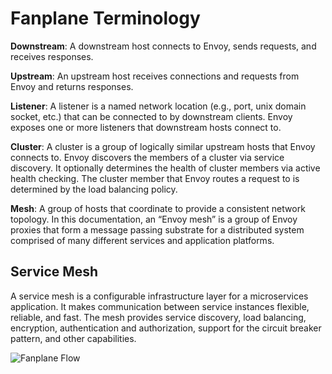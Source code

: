 # Fanplane Terminology

**Downstream**: A downstream host connects to Envoy, sends requests, and receives responses.

**Upstream**: An upstream host receives connections and requests from Envoy and returns responses.

**Listener**: A listener is a named network location (e.g., port, unix domain socket, etc.) that can be connected to by downstream clients. Envoy exposes one or more listeners that downstream hosts connect to.

**Cluster**: A cluster is a group of logically similar upstream hosts that Envoy connects to. Envoy discovers the members of a cluster via service discovery. It optionally determines the health of cluster members via active health checking. The cluster member that Envoy routes a request to is determined by the load balancing policy.

**Mesh**: A group of hosts that coordinate to provide a consistent network topology. In this documentation, an “Envoy mesh” is a group of Envoy proxies that form a message passing substrate for a distributed system comprised of many different services and application platforms.


## Service Mesh

A service mesh is a configurable infrastructure layer for a microservices application. It makes communication between service instances flexible, reliable, and fast. The mesh provides service discovery, load balancing, encryption, authentication and authorization, support for the circuit breaker pattern, and other capabilities.

![Fanplane Flow](https://www.datocms-assets.com/2885/1513650585-istio-pilot-consul-integration.png)

